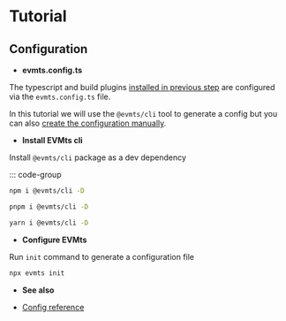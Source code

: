 # Tutorial

## Configuration

- **evmts.config.ts**

The typescript and build plugins [installed in previous step](./installation.md) are configured via the `evmts.config.ts` file.

In this tutorial we will use the `@evmts/cli` tool to generate a config but you can also [create the configuration manually](../reference/config.md).

- **Install EVMts cli**

Install `@evmts/cli` package as a dev dependency

::: code-group

```bash [npm]
npm i @evmts/cli -D
```

```bash [pnpm]
pnpm i @evmts/cli -D
```

```bash [yarn]
yarn i @evmts/cli -D
```

- **Configure EVMts**

Run `init` command to generate a configuration file

```bash
npx evmts init
```

- **See also**

- [Config reference](../reference/config.md)

